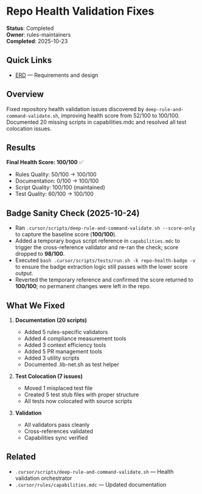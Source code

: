 # Repo Health Validation Fixes

**Status**: Completed  
**Owner**: rules-maintainers  
**Completed**: 2025-10-23

## Quick Links

- [ERD](./erd.md) — Requirements and design

## Overview

Fixed repository health validation issues discovered by `deep-rule-and-command-validate.sh`, improving health score from 52/100 to 100/100. Documented 20 missing scripts in capabilities.mdc and resolved all test colocation issues.

## Results

**Final Health Score: 100/100** ✅

- Rules Quality: 50/100 → 100/100
- Documentation: 0/100 → 100/100
- Script Quality: 100/100 (maintained)
- Test Quality: 60/100 → 100/100

## Badge Sanity Check (2025-10-24)

- Ran `.cursor/scripts/deep-rule-and-command-validate.sh --score-only` to capture the baseline score (**100/100**).
- Added a temporary bogus script reference in `capabilities.mdc` to trigger the cross-reference validator and re-ran the check; score dropped to **98/100**.
- Executed `bash .cursor/scripts/tests/run.sh -k repo-health-badge -v` to ensure the badge extraction logic still passes with the lower score output.
- Reverted the temporary reference and confirmed the score returned to **100/100**; no permanent changes were left in the repo.

## What We Fixed

1. **Documentation (20 scripts)**

   - Added 5 rules-specific validators
   - Added 4 compliance measurement tools
   - Added 3 context efficiency tools
   - Added 5 PR management tools
   - Added 3 utility scripts
   - Documented .lib-net.sh as test helper

2. **Test Colocation (7 issues)**

   - Moved 1 misplaced test file
   - Created 5 test stub files with proper structure
   - All tests now colocated with source scripts

3. **Validation**
   - All validators pass cleanly
   - Cross-references validated
   - Capabilities sync verified

## Related

- `.cursor/scripts/deep-rule-and-command-validate.sh` — Health validation orchestrator
- `.cursor/rules/capabilities.mdc` — Updated documentation
